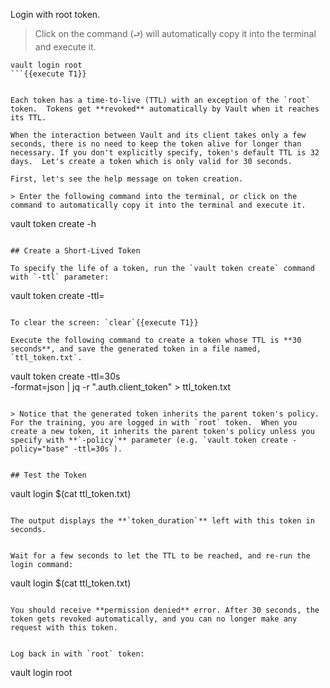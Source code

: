 Login with root token.

> Click on the command (`⮐`) will automatically copy it into the terminal and execute it.

```
vault login root
```{{execute T1}}


Each token has a time-to-live (TTL) with an exception of the `root` token.  Tokens get **revoked** automatically by Vault when it reaches its TTL.

When the interaction between Vault and its client takes only a few seconds, there is no need to keep the token alive for longer than necessary. If you don't explicitly specify, token's default TTL is 32 days.  Let's create a token which is only valid for 30 seconds.

First, let's see the help message on token creation.

> Enter the following command into the terminal, or click on the command to automatically copy it into the terminal and execute it.

```
vault token create -h
```{{execute T1}}

## Create a Short-Lived Token

To specify the life of a token, run the `vault token create` command with `-ttl` parameter:

```
vault token create -ttl=<duration>
```

To clear the screen: `clear`{{execute T1}}

Execute the following command to create a token whose TTL is **30 seconds**, and save the generated token in a file named, `ttl_token.txt`.

```
vault token create -ttl=30s  \
    -format=json | jq -r ".auth.client_token" > ttl_token.txt
```{{execute T1}}

> Notice that the generated token inherits the parent token's policy.  For the training, you are logged in with `root` token.  When you create a new token, it inherits the parent token's policy unless you specify with **`-policy`** parameter (e.g. `vault token create -policy="base" -ttl=30s`).


## Test the Token

```
vault login $(cat ttl_token.txt)
```{{execute T1}}

The output displays the **`token_duration`** left with this token in seconds.


Wait for a few seconds to let the TTL to be reached, and re-run the login command:

```
vault login $(cat ttl_token.txt)
```{{execute T1}}

You should receive **permission denied** error. After 30 seconds, the token gets revoked automatically, and you can no longer make any request with this token.


Log back in with `root` token:

```
vault login root
```{{execute T1}}
